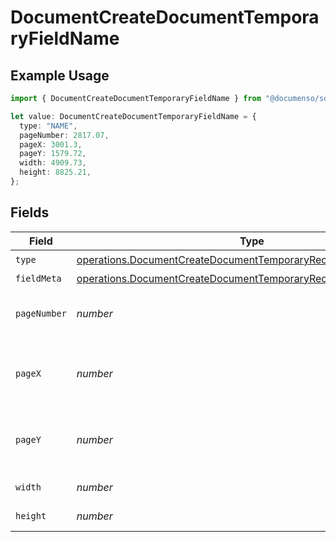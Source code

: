 # DocumentCreateDocumentTemporaryFieldName

## Example Usage

```typescript
import { DocumentCreateDocumentTemporaryFieldName } from "@documenso/sdk-typescript/models/operations";

let value: DocumentCreateDocumentTemporaryFieldName = {
  type: "NAME",
  pageNumber: 2817.07,
  pageX: 3001.3,
  pageY: 1579.72,
  width: 4909.73,
  height: 8825.21,
};
```

## Fields

| Field                                                                                                                                                | Type                                                                                                                                                 | Required                                                                                                                                             | Description                                                                                                                                          |
| ---------------------------------------------------------------------------------------------------------------------------------------------------- | ---------------------------------------------------------------------------------------------------------------------------------------------------- | ---------------------------------------------------------------------------------------------------------------------------------------------------- | ---------------------------------------------------------------------------------------------------------------------------------------------------- |
| `type`                                                                                                                                               | [operations.DocumentCreateDocumentTemporaryRecipientTypeName1](../../models/operations/documentcreatedocumenttemporaryrecipienttypename1.md)         | :heavy_check_mark:                                                                                                                                   | N/A                                                                                                                                                  |
| `fieldMeta`                                                                                                                                          | [operations.DocumentCreateDocumentTemporaryRecipientFieldMetaName](../../models/operations/documentcreatedocumenttemporaryrecipientfieldmetaname.md) | :heavy_minus_sign:                                                                                                                                   | N/A                                                                                                                                                  |
| `pageNumber`                                                                                                                                         | *number*                                                                                                                                             | :heavy_check_mark:                                                                                                                                   | The page number the field will be on.                                                                                                                |
| `pageX`                                                                                                                                              | *number*                                                                                                                                             | :heavy_check_mark:                                                                                                                                   | The X coordinate of where the field will be placed.                                                                                                  |
| `pageY`                                                                                                                                              | *number*                                                                                                                                             | :heavy_check_mark:                                                                                                                                   | The Y coordinate of where the field will be placed.                                                                                                  |
| `width`                                                                                                                                              | *number*                                                                                                                                             | :heavy_check_mark:                                                                                                                                   | The width of the field.                                                                                                                              |
| `height`                                                                                                                                             | *number*                                                                                                                                             | :heavy_check_mark:                                                                                                                                   | The height of the field.                                                                                                                             |